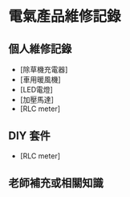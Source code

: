 # 電氣產品維修記錄

## 個人維修記錄

- [除草機充電器]
- [車用暖風機]
- [LED電燈]
- [加壓馬達]
- [RLC meter]

## DIY 套件

- [RLC meter]

## 老師補充或相關知識
